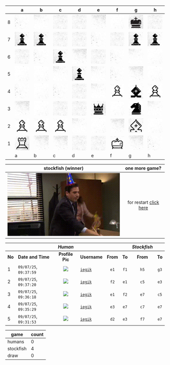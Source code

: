 |   | a | b | c | d | e | f | g | h |
|---|---|---|---|---|---|---|---|---|
| 8 | ![piece](./pieces/style-2/bg-2.jpg) | ![piece](./pieces/style-2/bg-3.jpg) | ![piece](./pieces/style-2/bg-4.jpg) | ![piece](./pieces/style-2/bg-4.jpg) | ![piece](./pieces/style-2/bg-5.jpg) | ![piece](./pieces/style-2/bg-1.jpg) | ![piece](./pieces/style-2/king-b.jpg) | ![piece](./pieces/style-2/bg-4.jpg) |
| 7 | ![piece](./pieces/style-2/pawn-b.jpg) | ![piece](./pieces/style-2/pawn-b.jpg) | ![piece](./pieces/style-2/bg-4.jpg) | ![piece](./pieces/style-2/bg-4.jpg) | ![piece](./pieces/style-2/bg-2.jpg) | ![piece](./pieces/style-2/bg-4.jpg) | ![piece](./pieces/style-2/pawn-b.jpg) | ![piece](./pieces/style-2/pawn-b.jpg) |
| 6 | ![piece](./pieces/style-2/bg-4.jpg) | ![piece](./pieces/style-2/bg-2.jpg) | ![piece](./pieces/style-2/pawn-b.jpg) | ![piece](./pieces/style-2/bg-5.jpg) | ![piece](./pieces/style-2/bg-4.jpg) | ![piece](./pieces/style-2/bg-2.jpg) | ![piece](./pieces/style-2/bg-3.jpg) | ![piece](./pieces/style-2/bg-1.jpg) |
| 5 | ![piece](./pieces/style-2/bg-1.jpg) | ![piece](./pieces/style-2/bg-1.jpg) | ![piece](./pieces/style-2/bg-3.jpg) | ![piece](./pieces/style-2/pawn-b.jpg) | ![piece](./pieces/style-2/bg-3.jpg) | ![piece](./pieces/style-2/bg-2.jpg) | ![piece](./pieces/style-2/bg-5.jpg) | ![piece](./pieces/style-2/bg-1.jpg) |
| 4 | ![piece](./pieces/style-2/bg-2.jpg) | ![piece](./pieces/style-2/bg-1.jpg) | ![piece](./pieces/style-2/bg-2.jpg) | ![piece](./pieces/style-2/bg-4.jpg) | ![piece](./pieces/style-2/bg-3.jpg) | ![piece](./pieces/style-2/pawn-w.jpg) | ![piece](./pieces/style-2/bishop-b.jpg) | ![piece](./pieces/style-2/pawn-w.jpg) |
| 3 | ![piece](./pieces/style-2/bg-5.jpg) | ![piece](./pieces/style-2/bg-1.jpg) | ![piece](./pieces/style-2/bg-4.jpg) | ![piece](./pieces/style-2/bg-4.jpg) | ![piece](./pieces/style-2/queen-b.jpg) | ![piece](./pieces/style-2/bg-1.jpg) | ![piece](./pieces/style-2/knight-b.jpg) | ![piece](./pieces/style-2/bg-3.jpg) |
| 2 | ![piece](./pieces/style-2/pawn-w.jpg) | ![piece](./pieces/style-2/pawn-w.jpg) | ![piece](./pieces/style-2/pawn-w.jpg) | ![piece](./pieces/style-2/bg-3.jpg) | ![piece](./pieces/style-2/bg-1.jpg) | ![piece](./pieces/style-2/bg-5.jpg) | ![piece](./pieces/style-2/bishop-w.jpg) | ![piece](./pieces/style-2/bg-1.jpg) |
| 1 | ![piece](./pieces/style-2/rook-w.jpg) | ![piece](./pieces/style-2/bg-5.jpg) | ![piece](./pieces/style-2/bg-5.jpg) | ![piece](./pieces/style-2/bg-4.jpg) | ![piece](./pieces/style-2/bg-4.jpg) | ![piece](./pieces/style-2/king-w.jpg) | ![piece](./pieces/style-2/bg-5.jpg) | ![piece](./pieces/style-2/bg-2.jpg) |
|   | a | b | c | d | e | f | g | h |


|stockfish (winner)|one more game?|
|----------------------|:------------:|
|![Alt Text](./assets/winner.gif)|for restart [click here](https://github.com/tanishq-singh-2407/readme-chess/issues/new?title=chess_restart&body=Just+push+%27Submit+new+issue%27.+You+don%27t+need+to+do+anything+else.)|


|||_Human_||||_Stockfish_||
|-|-|:-:|-|:-:|:-:|:-:|:-:|
|**No**|**Date and Time**|**Profile Pic**|**Username**|**From**|**To**|**From**|**To**|
|1|`09/07/25`, `09:37:59`|<img src="https://github.com/iegik.png" height="50px" /> | [`iegik`](https://github.com/iegik)|`e1`|`f1`|`h5`|`g3`|
|2|`09/07/25`, `09:37:20`|<img src="https://github.com/iegik.png" height="50px" /> | [`iegik`](https://github.com/iegik)|`f2`|`e1`|`c5`|`e3`|
|3|`09/07/25`, `09:36:18`|<img src="https://github.com/iegik.png" height="50px" /> | [`iegik`](https://github.com/iegik)|`e1`|`f2`|`e7`|`c5`|
|4|`09/07/25`, `09:35:29`|<img src="https://github.com/iegik.png" height="50px" /> | [`iegik`](https://github.com/iegik)|`e3`|`e7`|`c7`|`e7`|
|5|`09/07/25`, `09:31:53`|<img src="https://github.com/iegik.png" height="50px" /> | [`iegik`](https://github.com/iegik)|`d2`|`e3`|`f7`|`e7`|


| game | count |
|------|-------|
| humans | 0 |
| stockfish | 4 |
| draw | 0 |


